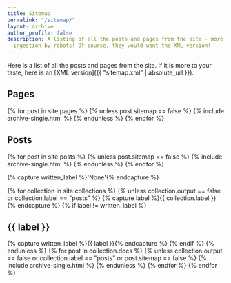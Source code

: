 ```yaml
---
title: Sitemap
permalink: "/sitemap/"
layout: archive
author_profile: false
description: A listing of all the posts and pages from the site - more suited for
  ingestion by robots! Of course, they would want the XML version!
---
```


Here is a list of all the posts and pages from the site. If it is more to your taste, here is an [XML version]({{ "sitemap.xml" | absolute_url }}).

<h2>Pages</h2>
{% for post in site.pages %}
  {% unless post.sitemap == false %}
    {% include archive-single.html %}
  {% endunless %}
{% endfor %}

<h2>Posts</h2>
{% for post in site.posts %}
  {% unless post.sitemap == false %}
    {% include archive-single.html %}
  {% endunless %}
{% endfor %}

{% capture written_label %}'None'{% endcapture %}

{% for collection in site.collections %}
{% unless collection.output == false or collection.label == "posts" %}
  {% capture label %}{{ collection.label }}{% endcapture %}
  {% if label != written_label %}
  <h2>{{ label }}</h2>
  {% capture written_label %}{{ label }}{% endcapture %}
  {% endif %}
{% endunless %}
{% for post in collection.docs %}
  {% unless collection.output == false or collection.label == "posts" or post.sitemap == false %}
  {% include archive-single.html %}
  {% endunless %}
{% endfor %}
{% endfor %}
